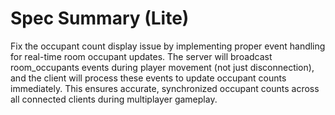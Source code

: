 # Spec Summary (Lite)

Fix the occupant count display issue by implementing proper event handling for real-time room occupant updates. The server will broadcast room_occupants events during player movement (not just disconnection), and the client will process these events to update occupant counts immediately. This ensures accurate, synchronized occupant counts across all connected clients during multiplayer gameplay.
